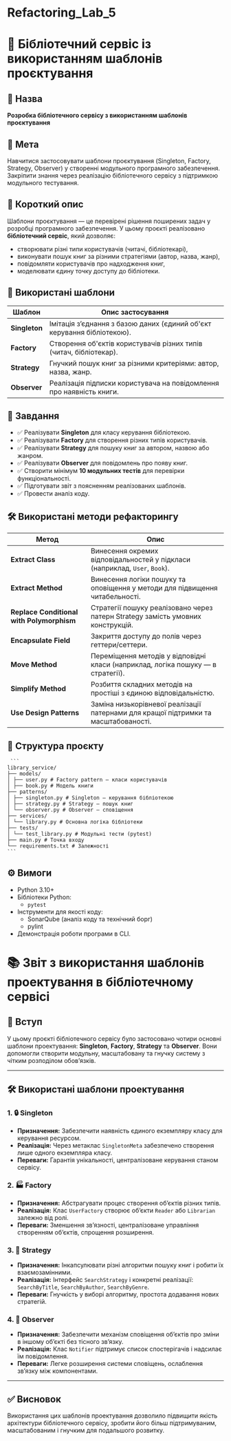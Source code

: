 # Refactoring_Lab_5
# 📘 Бібліотечний сервіс із використанням шаблонів проєктування

## 🔹 Назва
**Розробка бібліотечного сервісу з використанням шаблонів проєктування**

## 🎯 Мета
Навчитися застосовувати шаблони проєктування (Singleton, Factory, Strategy, Observer) у створенні модульного програмного забезпечення. Закріпити знання через реалізацію бібліотечного сервісу з підтримкою модульного тестування.

## 🧠 Короткий опис
Шаблони проєктування — це перевірені рішення поширених задач у розробці програмного забезпечення. У цьому проєкті реалізовано **бібліотечний сервіс**, який дозволяє:

- створювати різні типи користувачів (читачі, бібліотекарі),
- виконувати пошук книг за різними стратегіями (автор, назва, жанр),
- повідомляти користувачів про надходження книг,
- моделювати єдину точку доступу до бібліотеки.

## 🧩 Використані шаблони

| Шаблон       | Опис застосування |
|--------------|-------------------|
| **Singleton** | Імітація з’єднання з базою даних (єдиний об'єкт керування бібліотекою). |
| **Factory**   | Створення об'єктів користувачів різних типів (читач, бібліотекар). |
| **Strategy**  | Гнучкий пошук книг за різними критеріями: автор, назва, жанр. |
| **Observer**  | Реалізація підписки користувача на повідомлення про наявність книги. |

## 🧪 Завдання

- ✅ Реалізувати **Singleton** для класу керування бібліотекою.
- ✅ Реалізувати **Factory** для створення різних типів користувачів.
- ✅ Реалізувати **Strategy** для пошуку книг за автором, назвою або жанром.
- ✅ Реалізувати **Observer** для повідомлень про появу книг.
- ✅ Створити мінімум **10 модульних тестів** для перевірки функціональності.
- ✅ Підготувати звіт з поясненням реалізованих шаблонів.
- ✅ Провести аналіз коду.

## 🛠 Використані методи рефакторингу

| Метод                          | Опис                                                                 |
|-------------------------------|----------------------------------------------------------------------|
| **Extract Class**             | Винесення окремих відповідальностей у підкласи (наприклад, `User`, `Book`). |
| **Extract Method**            | Винесення логіки пошуку та оповіщення у методи для підвищення читабельності. |
| **Replace Conditional with Polymorphism** | Стратегії пошуку реалізовано через патерн Strategy замість умовних конструкцій. |
| **Encapsulate Field**         | Закриття доступу до полів через геттери/сеттери.                    |
| **Move Method**               | Переміщення методів у відповідні класи (наприклад, логіка пошуку — в стратегії). |
| **Simplify Method**           | Розбиття складних методів на простіші з єдиною відповідальністю.   |
| **Use Design Patterns**       | Заміна низькорівневої реалізації патернами для кращої підтримки та масштабованості. |

## 📁 Структура проєкту
<pre lang="text"><code> ``` 
library_service/
├── models/
│ ├── user.py # Factory pattern — класи користувачів
│ ├── book.py # Модель книги
├── patterns/
│ ├── singleton.py # Singleton — керування бібліотекою
│ ├── strategy.py # Strategy — пошук книг
│ └── observer.py # Observer — сповіщення
├── services/
│ └── library.py # Основна логіка бібліотеки
├── tests/
│ └── test_library.py # Модульні тести (pytest)
├── main.py # Точка входу
└── requirements.txt # Залежності
``` </code></pre>
## ⚙️ Вимоги

- Python 3.10+
- Бібліотеки Python:
  - `pytest`
- Інструменти для якості коду:
  - SonarQube (аналіз коду та технічний борг)
  - pylint
- Демонстрація роботи програми в CLI.

# 📚 Звіт з використання шаблонів проектування в бібліотечному сервісі

## 🚀 Вступ
У цьому проєкті бібліотечного сервісу було застосовано чотири основні шаблони проектування: **Singleton**, **Factory**, **Strategy** та **Observer**. Вони допомогли створити модульну, масштабовану та гнучку систему з чітким розподілом обов’язків.

---

## 🛠️ Використані шаблони проектування

### 1. 🔒 Singleton
- **Призначення:** Забезпечити наявність єдиного екземпляру класу для керування ресурсом.
- **Реалізація:** Через метаклас `SingletonMeta` забезпечено створення лише одного екземпляра класу.
- **Переваги:** Гарантія унікальності, централізоване керування станом сервісу.

### 2. 🏭 Factory
- **Призначення:** Абстрагувати процес створення об’єктів різних типів.
- **Реалізація:** Клас `UserFactory` створює об’єкти `Reader` або `Librarian` залежно від ролі.
- **Переваги:** Зменшення зв’язності, централізоване управління створенням об’єктів, спрощення розширення.

### 3. 🎯 Strategy
- **Призначення:** Інкапсулювати різні алгоритми пошуку книг і робити їх взаємозамінними.
- **Реалізація:** Інтерфейс `SearchStrategy` і конкретні реалізації: `SearchByTitle`, `SearchByAuthor`, `SearchByGenre`.
- **Переваги:** Гнучкість у виборі алгоритму, простота додавання нових стратегій.

### 4. 👀 Observer
- **Призначення:** Забезпечити механізм сповіщення об’єктів про зміни в іншому об’єкті без тісного зв’язку.
- **Реалізація:** Клас `Notifier` підтримує список спостерігачів і надсилає їм повідомлення.
- **Переваги:** Легке розширення системи сповіщень, ослаблення зв’язку між компонентами.

---

## ✅ Висновок
Використання цих шаблонів проектування дозволило підвищити якість архітектури бібліотечного сервісу, зробити його більш підтримуваним, масштабованим і гнучким для подальшого розвитку.

